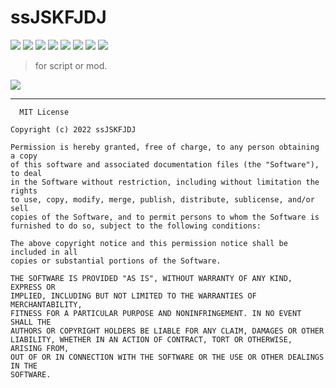 # ssJSKFJDJ

[![](https://img.shields.io/badge/License-MIT-black)](https://github.com/ssJSKFJDJ/.github/blob/main/LICENSE)
[![](https://img.shields.io/badge/Dice%20script-0-red)](https://github.com/search?q=topic%3Adice-script+org%3AssJSKFJDJ&type=Repositories)
[![](https://img.shields.io/badge/Dice%20mod-1-orange)](https://github.com/search?q=topic%3Adice-mod+org%3AssJSKFJDJ&type=Repositories)
[![](https://img.shields.io/badge/PublicDeck-2-orange)](https://github.com/search?q=topic%3Apublicdeck+org%3AssJSKFJDJ&type=Repositories)
[![](https://img.shields.io/badge/Lua%20Module-0-red)](https://github.com/search?q=topic%3Alua-module+org%3AssJSKFJDJ&type=Repositories)
[![](https://img.shields.io/badge/Docs-pass-green)](https://cypress0522.github.io/ssJSKFJDJ)
[![](https://img.shields.io/badge/team-Dice!-black)](https://github.com/orgs/ssJSKFJDJ/teams/dice/repositories)
[![](https://img.shields.io/badge/team-OlivaOS-black)](https://github.com/orgs/ssJSKFJDJ/teams/olivaos/repositories)

> for script or mod.

<img src="https://ghchart.rshah.org/cypress0522" />

***

```
  MIT License

Copyright (c) 2022 ssJSKFJDJ

Permission is hereby granted, free of charge, to any person obtaining a copy
of this software and associated documentation files (the "Software"), to deal
in the Software without restriction, including without limitation the rights
to use, copy, modify, merge, publish, distribute, sublicense, and/or sell
copies of the Software, and to permit persons to whom the Software is
furnished to do so, subject to the following conditions:

The above copyright notice and this permission notice shall be included in all
copies or substantial portions of the Software.

THE SOFTWARE IS PROVIDED "AS IS", WITHOUT WARRANTY OF ANY KIND, EXPRESS OR
IMPLIED, INCLUDING BUT NOT LIMITED TO THE WARRANTIES OF MERCHANTABILITY,
FITNESS FOR A PARTICULAR PURPOSE AND NONINFRINGEMENT. IN NO EVENT SHALL THE
AUTHORS OR COPYRIGHT HOLDERS BE LIABLE FOR ANY CLAIM, DAMAGES OR OTHER
LIABILITY, WHETHER IN AN ACTION OF CONTRACT, TORT OR OTHERWISE, ARISING FROM,
OUT OF OR IN CONNECTION WITH THE SOFTWARE OR THE USE OR OTHER DEALINGS IN THE
SOFTWARE.
```
